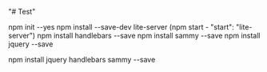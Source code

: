 "# Test"

npm init --yes
npm install --save-dev lite-server  (npm start  - "start": "lite-server")
npm install handlebars --save
npm install sammy --save
npm install jquery --save

npm install jquery handlebars sammy --save
